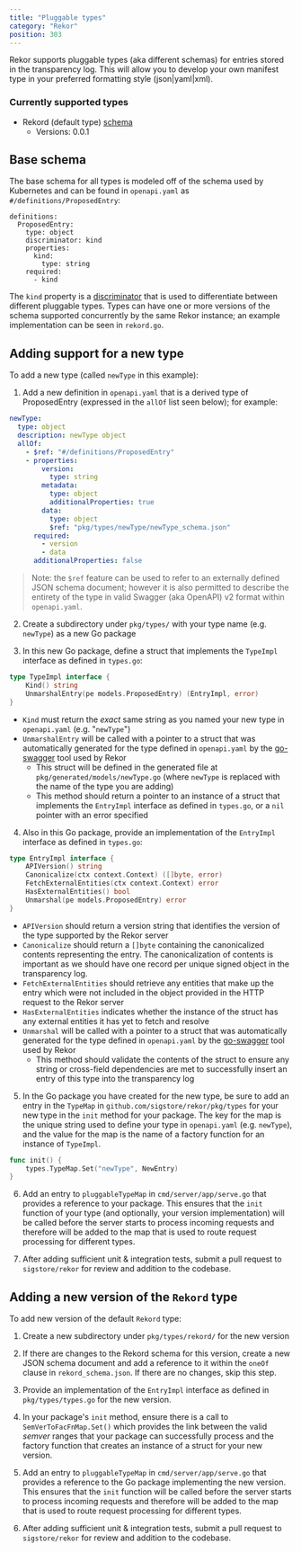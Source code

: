 ```yaml
---
title: "Pluggable types"
category: "Rekor"
position: 303
---
```


Rekor supports pluggable types (aka different schemas) for entries stored in the transparency log. This will allow you to develop your own manifest type in your preferred formatting style (json|yaml|xml).

### Currently supported types

- Rekord (default type) [schema](rekord/rekord_schema.md)
  - Versions: 0.0.1

## Base schema

The base schema for all types is modeled off of the schema used by Kubernetes and can be found in `openapi.yaml` as `#/definitions/ProposedEntry`:

```
definitions:
  ProposedEntry:
    type: object
    discriminator: kind
    properties:
      kind:
        type: string
    required:
      - kind
```

The `kind` property is a [discriminator](https://github.com/OAI/OpenAPI-Specification/blob/master/versions/2.0.md#fixed-fields-13) that is used to differentiate between different pluggable types. Types can have one or more versions of the schema supported concurrently by the same Rekor instance; an example implementation can be seen in `rekord.go`.

## Adding support for a new type

To add a new type (called `newType` in this example):

1. Add a new definition in `openapi.yaml` that is a derived type of ProposedEntry (expressed in the `allOf` list seen below); for example:

```yaml
newType:
  type: object
  description: newType object
  allOf:
    - $ref: "#/definitions/ProposedEntry"
    - properties:
        version:
          type: string
        metadata:
          type: object
          additionalProperties: true
        data:
          type: object
          $ref: "pkg/types/newType/newType_schema.json"
      required:
        - version
        - data
      additionalProperties: false
```

> Note: the `$ref` feature can be used to refer to an externally defined JSON schema document; however it is also permitted to describe the entirety of the type in valid Swagger (aka OpenAPI) v2 format within `openapi.yaml`.

2. Create a subdirectory under `pkg/types/` with your type name (e.g. `newType`) as a new Go package

3. In this new Go package, define a struct that implements the `TypeImpl` interface as defined in `types.go`:

```go
type TypeImpl interface {
	Kind() string
	UnmarshalEntry(pe models.ProposedEntry) (EntryImpl, error)
}
```

- `Kind` must return the _exact_ same string as you named your new type in `openapi.yaml` (e.g. "`newType`")
- `UnmarshalEntry` will be called with a pointer to a struct that was automatically generated for the type defined in `openapi.yaml` by the [go-swagger](http://github.com/go-swagger/go-swagger) tool used by Rekor
  - This struct will be defined in the generated file at `pkg/generated/models/newType.go` (where `newType` is replaced with the name of the type you are adding)
  - This method should return a pointer to an instance of a struct that implements the `EntryImpl` interface as defined in `types.go`, or a `nil` pointer with an error specified

4. Also in this Go package, provide an implementation of the `EntryImpl` interface as defined in `types.go`:

```go
type EntryImpl interface {
	APIVersion() string
	Canonicalize(ctx context.Context) ([]byte, error)
	FetchExternalEntities(ctx context.Context) error
	HasExternalEntities() bool
	Unmarshal(pe models.ProposedEntry) error
}
```

- `APIVersion` should return a version string that identifies the version of the type supported by the Rekor server
- `Canonicalize` should return a `[]byte` containing the canonicalized contents representing the entry. The canonicalization of contents is important as we should have one record per unique signed object in the transparency log.
- `FetchExternalEntities` should retrieve any entities that make up the entry which were not included in the object provided in the HTTP request to the Rekor server
- `HasExternalEntities` indicates whether the instance of the struct has any external entities it has yet to fetch and resolve
- `Unmarshal` will be called with a pointer to a struct that was automatically generated for the type defined in `openapi.yaml` by the [go-swagger](http://github.com/go-swagger/go-swagger) tool used by Rekor
  - This method should validate the contents of the struct to ensure any string or cross-field dependencies are met to successfully insert an entry of this type into the transparency log

5. In the Go package you have created for the new type, be sure to add an entry in the `TypeMap` in `github.com/sigstore/rekor/pkg/types` for your new type in the `init` method for your package. The key for the map is the unique string used to define your type in `openapi.yaml` (e.g. `newType`), and the value for the map is the name of a factory function for an instance of `TypeImpl`.

```go
func init() {
	types.TypeMap.Set("newType", NewEntry)
}
```

6. Add an entry to `pluggableTypeMap` in `cmd/server/app/serve.go` that provides a reference to your package. This ensures that the `init` function of your type (and optionally, your version implementation) will be called before the server starts to process incoming requests and therefore will be added to the map that is used to route request processing for different types.

7. After adding sufficient unit & integration tests, submit a pull request to `sigstore/rekor` for review and addition to the codebase.

## Adding a new version of the `Rekord` type

To add new version of the default `Rekord` type:

1. Create a new subdirectory under `pkg/types/rekord/` for the new version

2. If there are changes to the Rekord schema for this version, create a new JSON schema document and add a reference to it within the `oneOf` clause in `rekord_schema.json`. If there are no changes, skip this step.

3. Provide an implementation of the `EntryImpl` interface as defined in `pkg/types/types.go` for the new version.

4. In your package's `init` method, ensure there is a call to `SemVerToFacFnMap.Set()` which provides the link between the valid _semver_ ranges that your package can successfully process and the factory function that creates an instance of a struct for your new version.

5. Add an entry to `pluggableTypeMap` in `cmd/server/app/serve.go` that provides a reference to the Go package implementing the new version. This ensures that the `init` function will be called before the server starts to process incoming requests and therefore will be added to the map that is used to route request processing for different types.

6. After adding sufficient unit & integration tests, submit a pull request to `sigstore/rekor` for review and addition to the codebase.
